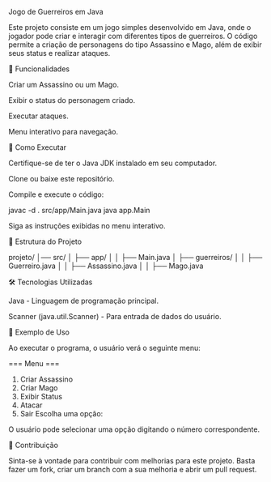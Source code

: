 Jogo de Guerreiros em Java

Este projeto consiste em um jogo simples desenvolvido em Java, onde o jogador pode criar e interagir com diferentes tipos de guerreiros. O código permite a criação de personagens do tipo Assassino e Mago, além de exibir seus status e realizar ataques.

🚀 Funcionalidades

Criar um Assassino ou um Mago.

Exibir o status do personagem criado.

Executar ataques.

Menu interativo para navegação.

📜 Como Executar

Certifique-se de ter o Java JDK instalado em seu computador.

Clone ou baixe este repositório.

Compile e execute o código:

javac -d . src/app/Main.java
java app.Main

Siga as instruções exibidas no menu interativo.

📁 Estrutura do Projeto

projeto/
│── src/
│   ├── app/
│   │   ├── Main.java
│   ├── guerreiros/
│   │   ├── Guerreiro.java
│   │   ├── Assassino.java
│   │   ├── Mago.java

🛠 Tecnologias Utilizadas

Java - Linguagem de programação principal.

Scanner (java.util.Scanner) - Para entrada de dados do usuário.

📌 Exemplo de Uso

Ao executar o programa, o usuário verá o seguinte menu:

=== Menu ===
1. Criar Assassino
2. Criar Mago
3. Exibir Status
4. Atacar
5. Sair
Escolha uma opção:

O usuário pode selecionar uma opção digitando o número correspondente.

🔗 Contribuição

Sinta-se à vontade para contribuir com melhorias para este projeto. Basta fazer um fork, criar um branch com a sua melhoria e abrir um pull request.
